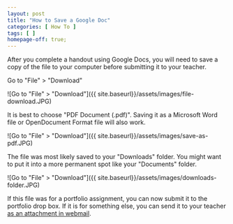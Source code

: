 ```yaml
---
layout: post
title: "How to Save a Google Doc"
categories: [ How To ]
tags: [ ]
homepage-off: true;
---
```

After you complete a handout using Google Docs, you will need to save a copy of the file to your computer before submitting it to your teacher.

Go to "File" > "Download"

![Go to "File" > "Download"]({{ site.baseurl}}/assets/images/file-download.JPG)

It is best to choose "PDF Document (.pdf)". Saving it as a Microsoft Word file or OpenDocument Format file will also work.

![Go to "File" > "Download"]({{ site.baseurl}}/assets/images/save-as-pdf.JPG)

The file was most likely saved to your "Downloads" folder. You might want to put it into a more permanent spot like your "Documents" folder.

![Go to "File" > "Download"]({{ site.baseurl}}/assets/images/downloads-folder.JPG)

If this file was for a portfolio assignment, you can now submit it to the portfolio drop box. If it is for something else, you can send it to your teacher [as an attachment in webmail](https://sweeneyscience.github.io/biology-announcements/how-to-send-a-webmail-with-an-attachment/).
